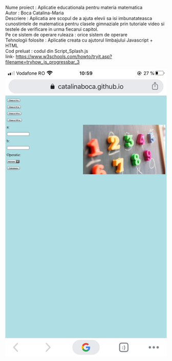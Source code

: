 Nume proiect : Aplicatie educationala pentru materia matematica<br>
Autor : Boca Catalina-Maria<br>
Descriere : Aplicatia are scopul de a ajuta elevii sa isi imbunatateasca cunostintele de matematica pentru clasele gimnaziale prin tutoriale video si testele de verificare in urma fiecarui capitol.<br>
Pe ce sistem de operare ruleaza : orice sistem de operare <br>
Tehnologii folosite : Aplicatie creata cu ajutorul limbajului Javascript + HTML<br>
Cod preluat : codul din Script_Splash.js<br>
              link- https://www.w3schools.com/howto/tryit.asp?filename=tryhow_js_progressbar_3<br>

![IMAGINE|512X397](screen_shot.jpg)<br>

